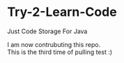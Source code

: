# Try-2-Learn-Code
Just Code Storage For Java

I am now contrubuting this repo.<br/>
This is the third time of pulling test :)